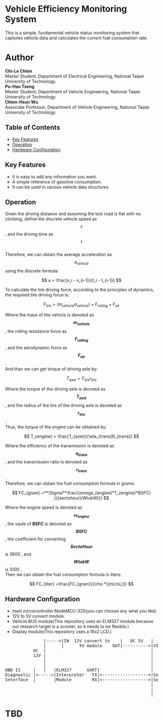 # Vehicle Efficiency Monitoring System

This is a simple, fundamental vehicle status monitoring system that captures vehicle data and calculates the current fuel consumption rate.

# Author
**Chi-Le Chien**  
Master Student, Department of Electrical Engineering, National Taipei University of Technology.  
**Po-Hao Tseng**  
Master Student, Department of Vehicle Engineering, National Taipei University of Technology.  
**Chien-Hsun Wu**  
Associate Professor, Department of Vehicle Engineering, National Taipei University of Technology.  

## Table of Contents
- [Key Features](#key-features)
- [Operation](#operation)
- [Hardware Configuration](#hardware-configuration)

## Key Features

- It is easy to add any information you want.  
- A simple reference of gasoline consumption.    
- It can be used in various vehicle data structures.  

## Operation
Given the driving distance and assuming the test road is flat with no climbing, define the discrete vehicle speed as $$v$$  , and the driving time as $$t$$  .   
Therefore, we can obtain the average acceleration as $$a_{vehicle}$$ using the discrete formula:  

$$
a = \frac{v_i - v_{i-1}}{t_i - t_{i-1}}
$$  

To calculate the tire driving force, according to the principles of dynamics, the required tire driving force is:

$$
F_{tire} = (m_{vehicle}a_{vehicle})+F_{rolling}+F_{air}
$$  

Where the mass of the vehicle is denoted as **$$m_{vehicle}$$**  , the rolling resistance force as **$$F_{rolling}$$**  , and the aerodynamic force as **$$F_{air}$$**  .   
And than we can get torque of driving axle by:

$$
T_{axie} = F_{tire}r_{tire}
$$  

Where the torque of the driving axle is denoted as  **$$T_{axie}$$**  , and the radius of the tire of the driving axle is denoted as **$$r_{tire}$$**  .   
Thus, the torque of the engine can be obtained by:

$$
T_{engine} = \frac{T_{axie}}{\eta_{trans}R_{trans}}
$$  

Where the efficiency of the transmission is denoted as **$$\eta_{trans}$$**  , and the transmission ratio is denoted as **$$r_{trans}$$**  .   
Therefore, we can obtain the fuel consumption formula in grams:

$$
FC_{gram} =**\Sigma**\frac{\omega_{engine}*T_{engine}*BSFC}{{(sectohour)(WtokW)}}
$$  

Where the engine speed is denoted as **$$\omega_{engine}$$**  , the vaule of **BSFC** is denoted as **$${BSFC}$$**  , the coefficient for converting **$${SectoHour}$$** is 3600  , and **$${WtokW}$$** is 1000  .     
Then we can obtain the fuel consumption formula in liters:

$$
FC_{liter} =\frac{FC_{gram}}{\rho *{(mLtoL)}}
$$  

## Hardware Configuration
  * main microcontroller:NodeMCU-32S(you can choose any what you like).
  * 12V to 5V convert module.
  * Vehicle BUS module(This repository uses an ELM327 module because our research target is a scooter, so it needs to be flexible.)
  * Display module(This repository uses a 16x2 LCD.)

<pre>
               |----->|IN  12V convert to    |   DC 5V   |                      |
               |      |      5V module    OUT|---------->|VIN         N         |
           DC  |                                         |            o         |   
           12V |                                         |            d         |    >-------->|VCC                  |
               |                                         |            e      SCL|------------->|SCL  16X2 LCD display|
               |                                         |            M      SDA|------------->|SDA  I2C protocol    |
OBD II     |   |   |ELM327      UART|                    |            C         |    >-------->|Gnd                  |
Diagnostic |<----->|Interpreter   TX|<------------------>|Serial1.RX  U         |
Interface  |       |Module        RX|<------------------>|Serial1.TX  -         |
                                                         |            3         |
                                                         |            2         |
                                                         |            S         |
</pre>                                                   

# TBD

